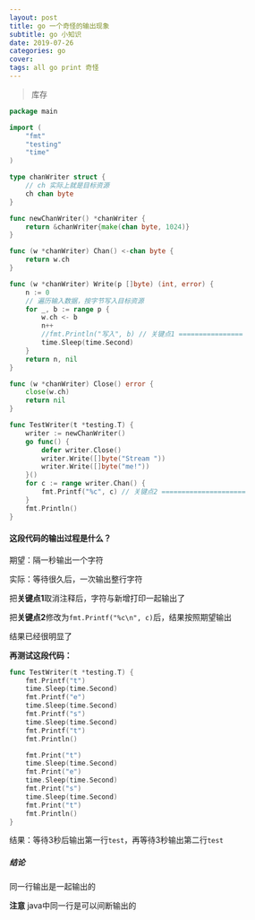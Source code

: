 ```yaml
---
layout: post
title: go 一个奇怪的输出现象
subtitle: go 小知识
date: 2019-07-26
categories: go
cover: 
tags: all go print 奇怪
---
```


> 库存 

```go
package main

import (
	"fmt"
	"testing"
	"time"
)

type chanWriter struct {
	// ch 实际上就是目标资源
	ch chan byte
}

func newChanWriter() *chanWriter {
	return &chanWriter{make(chan byte, 1024)}
}

func (w *chanWriter) Chan() <-chan byte {
	return w.ch
}

func (w *chanWriter) Write(p []byte) (int, error) {
	n := 0
	// 遍历输入数据，按字节写入目标资源
	for _, b := range p {
		w.ch <- b
		n++
		//fmt.Println("写入", b) // 关键点1 ================
		time.Sleep(time.Second)
	}
	return n, nil
}

func (w *chanWriter) Close() error {
	close(w.ch)
	return nil
}

func TestWriter(t *testing.T) {
	writer := newChanWriter()
	go func() {
		defer writer.Close()
		writer.Write([]byte("Stream "))
		writer.Write([]byte("me!"))
	}()
	for c := range writer.Chan() {
		fmt.Printf("%c", c) // 关键点2 =====================
	}
	fmt.Println()
}

```
#### 这段代码的输出过程是什么？
期望：隔一秒输出一个字符

实际：等待很久后，一次输出整行字符

把**关键点1**取消注释后，字符与新增打印一起输出了

把**关键点2**修改为`fmt.Printf("%c\n", c)`后，结果按照期望输出

结果已经很明显了

**再测试这段代码：**
```go
func TestWriter(t *testing.T) {
	fmt.Printf("t")
	time.Sleep(time.Second)
	fmt.Printf("e")
	time.Sleep(time.Second)
	fmt.Printf("s")
	time.Sleep(time.Second)
	fmt.Printf("t")
	fmt.Println()

	fmt.Print("t")
	time.Sleep(time.Second)
	fmt.Print("e")
	time.Sleep(time.Second)
	fmt.Print("s")
	time.Sleep(time.Second)
	fmt.Print("t")
	fmt.Println()
}
```
结果：等待3秒后输出第一行`test`，再等待3秒输出第二行`test`
##### 结论
同一行输出是一起输出的

**注意** java中同一行是可以间断输出的
